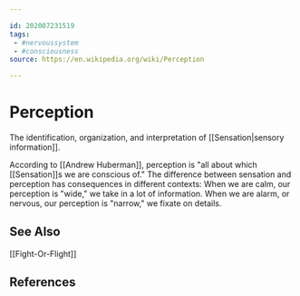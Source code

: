 ```yaml
---

id: 202007231519
tags:
 - #nervoussystem
 - #consciousness
source: https://en.wikipedia.org/wiki/Perception

---
```


# Perception
The identification, organization, and interpretation of [[Sensation|sensory information]].

According to [[Andrew Huberman]], perception is "all about which [[Sensation]]s we are conscious of." The difference between sensation and perception has consequences in different contexts: 
	When we are calm, our perception is "wide," we take in a lot of information.
	When we are alarm, or nervous, our perception is "narrow," we fixate on details.

## See Also
[[Fight-Or-Flight]]

## References

